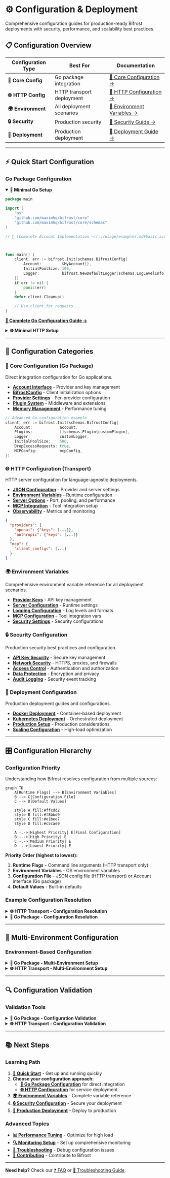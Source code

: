 # ⚙️ Configuration & Deployment

Comprehensive configuration guides for production-ready Bifrost deployments with security, performance, and scalability best practices.

## 📋 Configuration Overview

| Configuration Type | Best For                  | Documentation                                          |
| ------------------ | ------------------------- | ------------------------------------------------------ |
| **🔧 Core Config** | Go package integration    | [📖 Core Configuration →](core-config.md)              |
| **🌐 HTTP Config** | HTTP transport deployment | [📖 HTTP Configuration →](http-config.md)              |
| **🌍 Environment** | All deployment scenarios  | [📖 Environment Variables →](environment-variables.md) |
| **🔒 Security**    | Production security       | [📖 Security Guide →](security.md)                     |
| **🚀 Deployment**  | Production deployment     | [📖 Deployment Guide →](deployment/)                   |

---

## ⚡ Quick Start Configuration

### Go Package Configuration

<details open>
<summary><strong>🔧 Minimal Go Setup</strong></summary>

```go
package main

import (
    "os"
    "github.com/maximhq/bifrost/core"
    "github.com/maximhq/bifrost/core/schemas"
)

// 📖 [Complete Account Implementation →](../usage/examples.md#basic-account-implementation)



func main() {
    client, err := bifrost.Init(schemas.BifrostConfig{
        Account:         &MyAccount{},
        InitialPoolSize: 100,
        Logger:          bifrost.NewDefaultLogger(schemas.LogLevelInfo),
    })
    if err != nil {
        panic(err)
    }
    defer client.Cleanup()

    // Use client for requests...
}
```

**[📖 Complete Go Configuration Guide →](core-config.md)**

</details>

<details>
<summary><strong>🌐 Minimal HTTP Setup</strong></summary>

**1. Create configuration file (`config.json`):**

```json
{
  "providers": {
    "openai": {
      "keys": [
        {
          "value": "env.OPENAI_API_KEY",
          "models": ["gpt-4o-mini", "gpt-4o"],
          "weight": 1.0
        }
      ]
    }
  }
}
```

**2. Set environment variables:**

```bash
export OPENAI_API_KEY="sk-..."
```

**3. Start Bifrost:**

```bash
# Docker
docker run -p 8080:8080 \
  -v $(pwd)/config.json:/app/config/config.json \
  -e OPENAI_API_KEY \
  maximhq/bifrost

# Binary
bifrost-http -config config.json -port 8080
```

**[📖 Complete HTTP Configuration Guide →](http-config.md)**

</details>

---

## 🎯 Configuration Categories

### 🔧 Core Configuration (Go Package)

Direct integration configuration for Go applications.

- **[Account Interface](core-config.md#account-interface)** - Provider and key management
- **[BifrostConfig](core-config.md#bifrost-config)** - Client initialization options
- **[Provider Settings](core-config.md#provider-configuration)** - Per-provider configuration
- **[Plugin System](core-config.md#plugin-configuration)** - Middleware and extensions
- **[Memory Management](core-config.md#memory-configuration)** - Performance tuning

```go
// Advanced Go configuration example
client, err := bifrost.Init(schemas.BifrostConfig{
    Account:            account,
    Plugins:            []schemas.Plugin{customPlugin},
    Logger:             customLogger,
    InitialPoolSize:    500,
    DropExcessRequests: true,
    MCPConfig:          mcpConfig,
})
```

### 🌐 HTTP Configuration (Transport)

HTTP server configuration for language-agnostic deployments.

- **[JSON Configuration](http-config.md#json-configuration)** - Provider and server settings
- **[Environment Variables](http-config.md#environment-variables)** - Runtime configuration
- **[Server Options](http-config.md#server-options)** - Port, pooling, and performance
- **[MCP Integration](http-config.md#mcp-configuration)** - Tool integration setup
- **[Observability](http-config.md#observability-configuration)** - Metrics and monitoring

```json
{
  "providers": {
    "openai": {"keys": [...]},
    "anthropic": {"keys": [...]}
  },
  "mcp": {
    "client_configs": [...]
  }
}
```

### 🌍 Environment Variables

Comprehensive environment variable reference for all deployment scenarios.

- **[Provider Keys](environment-variables.md#provider-keys)** - API key management
- **[Server Configuration](environment-variables.md#server-configuration)** - Runtime settings
- **[Logging Configuration](environment-variables.md#logging-configuration)** - Log levels and formats
- **[MCP Configuration](environment-variables.md#mcp-configuration)** - Tool integration vars
- **[Security Settings](environment-variables.md#security-settings)** - Security configurations

### 🔒 Security Configuration

Production security best practices and configuration.

- **[API Key Security](security.md#api-key-security)** - Secure key management
- **[Network Security](security.md#network-security)** - HTTPS, proxies, and firewalls
- **[Access Control](security.md#access-control)** - Authentication and authorization
- **[Data Protection](security.md#data-protection)** - Encryption and privacy
- **[Audit Logging](security.md#audit-logging)** - Security event tracking

### 🚀 Deployment Configuration

Production deployment guides and configurations.

- **[Docker Deployment](deployment/docker.md)** - Container-based deployment
- **[Kubernetes Deployment](deployment/kubernetes.md)** - Orchestrated deployment
- **[Production Setup](deployment/production.md)** - Production considerations
- **[Scaling Configuration](deployment/scaling.md)** - High-load optimization

---

## 🎛️ Configuration Hierarchy

### Configuration Priority

Understanding how Bifrost resolves configuration from multiple sources:

```mermaid
graph TD
    A[Runtime Flags] --> B[Environment Variables]
    B --> C[Configuration File]
    C --> D[Default Values]

    style A fill:#ffcdd2
    style B fill:#f8bbd9
    style C fill:#e1bee7
    style D fill:#c5cae9

    A -.->|Highest Priority| E[Final Configuration]
    B -.->|High Priority| E
    C -.->|Medium Priority| E
    D -.->|Lowest Priority| E
```

**Priority Order (highest to lowest):**

1. **Runtime Flags** - Command line arguments (HTTP transport only)
2. **Environment Variables** - OS environment variables
3. **Configuration File** - JSON config file (HTTP transport) or Account interface (Go package)
4. **Default Values** - Built-in defaults

### Example Configuration Resolution

<details>
<summary><strong>🌐 HTTP Transport - Configuration Resolution</strong></summary>

**Command line flags:**

```bash
bifrost-http -config config.json -port 9090 -log-level debug
```

**Environment variables:**

```bash
export APP_PORT=8080
export LOG_LEVEL=info
export OPENAI_API_KEY="sk-..."
```

**Configuration file (`config.json`):**

```json
{
  "providers": {
    "openai": {
      "keys": [{ "value": "env.OPENAI_API_KEY", "models": ["gpt-4o-mini"] }]
    }
  }
}
```

**Final resolved configuration:**

- Port: `9090` (from flag, highest priority)
- Log Level: `debug` (from flag, overrides environment)
- OpenAI Key: `sk-...` (from environment, resolved from config reference)

</details>

<details>
<summary><strong>🔧 Go Package - Configuration Resolution</strong></summary>

```go
// Account interface provides base configuration
func (a *MyAccount) GetConfigForProvider(provider schemas.ModelProvider) (*schemas.ProviderConfig, error) {
    config := &schemas.ProviderConfig{
        NetworkConfig: schemas.NetworkConfig{
            DefaultRequestTimeoutInSeconds: 30,  // Base timeout
        },
    }

    // Override with environment-specific settings
    if os.Getenv("ENV") == "production" {
        config.NetworkConfig.DefaultRequestTimeoutInSeconds = 60  // Longer timeout for prod
        config.ConcurrencyAndBufferSize.Concurrency = 20         // Higher concurrency
    }

    return config, nil
}

// BifrostConfig overrides account defaults
client, err := bifrost.Init(schemas.BifrostConfig{
    Account:            account,
    InitialPoolSize:    200,  // Override default pool size
    DropExcessRequests: true, // Enable request dropping
})
```

</details>

---

## 🔄 Multi-Environment Configuration

### Environment-Based Configuration

<details>
<summary><strong>🔧 Go Package - Multi-Environment Setup</strong></summary>

```go
type EnvironmentAwareAccount struct {
    environment string
}

func NewAccount() *EnvironmentAwareAccount {
    env := os.Getenv("ENV")
    if env == "" {
        env = "development"
    }
    return &EnvironmentAwareAccount{environment: env}
}

func (a *EnvironmentAwareAccount) GetKeysForProvider(provider schemas.ModelProvider) ([]schemas.Key, error) {
    switch a.environment {
    case "production":
        return []schemas.Key{
            {Value: os.Getenv("OPENAI_PROD_KEY"), Models: []string{"gpt-4o"}, Weight: 1.0},
        }, nil
    case "staging":
        return []schemas.Key{
            {Value: os.Getenv("OPENAI_STAGING_KEY"), Models: []string{"gpt-4o-mini"}, Weight: 1.0},
        }, nil
    default: // development
        return []schemas.Key{
            {Value: os.Getenv("OPENAI_DEV_KEY"), Models: []string{"gpt-4o-mini"}, Weight: 1.0},
        }, nil
    }
}

func (a *EnvironmentAwareAccount) GetConfigForProvider(provider schemas.ModelProvider) (*schemas.ProviderConfig, error) {
    baseConfig := &schemas.ProviderConfig{
        NetworkConfig:            schemas.DefaultNetworkConfig,
        ConcurrencyAndBufferSize: schemas.DefaultConcurrencyAndBufferSize,
    }

    // Environment-specific overrides
    switch a.environment {
    case "production":
        baseConfig.NetworkConfig.DefaultRequestTimeoutInSeconds = 60
        baseConfig.ConcurrencyAndBufferSize.Concurrency = 50
        baseConfig.ConcurrencyAndBufferSize.BufferSize = 500
    case "staging":
        baseConfig.NetworkConfig.DefaultRequestTimeoutInSeconds = 45
        baseConfig.ConcurrencyAndBufferSize.Concurrency = 20
    }

    return baseConfig, nil
}
```

</details>

<details>
<summary><strong>🌐 HTTP Transport - Multi-Environment Setup</strong></summary>

**Production config (`config.prod.json`):**

```json
{
  "providers": {
    "openai": {
      "keys": [
        {
          "value": "env.OPENAI_PROD_KEY_1",
          "models": ["gpt-4o"],
          "weight": 0.7
        },
        {
          "value": "env.OPENAI_PROD_KEY_2",
          "models": ["gpt-4o"],
          "weight": 0.3
        }
      ]
    },
    "anthropic": {
      "keys": [
        {
          "value": "env.ANTHROPIC_PROD_KEY",
          "models": ["claude-3-5-sonnet-20241022"],
          "weight": 1.0
        }
      ]
    }
  }
}
```

**Staging config (`config.staging.json`):**

```json
{
  "providers": {
    "openai": {
      "keys": [
        {
          "value": "env.OPENAI_STAGING_KEY",
          "models": ["gpt-4o-mini"],
          "weight": 1.0
        }
      ]
    }
  }
}
```

**Environment-specific deployment:**

```bash
# Production
export ENV=production
export OPENAI_PROD_KEY_1="sk-prod1-..."
export OPENAI_PROD_KEY_2="sk-prod2-..."
export ANTHROPIC_PROD_KEY="sk-ant-prod-..."

docker run -p 8080:8080 \
  -v $(pwd)/config.prod.json:/app/config/config.json \
  -e ENV -e OPENAI_PROD_KEY_1 -e OPENAI_PROD_KEY_2 -e ANTHROPIC_PROD_KEY \
  maximhq/bifrost

# Staging
export ENV=staging
export OPENAI_STAGING_KEY="sk-staging-..."

docker run -p 8080:8080 \
  -v $(pwd)/config.staging.json:/app/config/config.json \
  -e ENV -e OPENAI_STAGING_KEY \
  maximhq/bifrost
```

</details>

---

## 🔍 Configuration Validation

### Validation Tools

<details>
<summary><strong>🔧 Go Package - Configuration Validation</strong></summary>

```go
func ValidateAccount(account schemas.Account) error {
    providers, err := account.GetConfiguredProviders()
    if err != nil {
        return fmt.Errorf("failed to get providers: %w", err)
    }

    if len(providers) == 0 {
        return fmt.Errorf("no providers configured")
    }

    for _, provider := range providers {
        keys, err := account.GetKeysForProvider(provider)
        if err != nil {
            return fmt.Errorf("failed to get keys for %s: %w", provider, err)
        }

        if len(keys) == 0 {
            return fmt.Errorf("no keys configured for provider %s", provider)
        }

        for i, key := range keys {
            if key.Value == "" {
                return fmt.Errorf("empty key value for provider %s, key %d", provider, i)
            }
            if len(key.Models) == 0 {
                return fmt.Errorf("no models specified for provider %s, key %d", provider, i)
            }
        }

        config, err := account.GetConfigForProvider(provider)
        if err != nil {
            return fmt.Errorf("failed to get config for %s: %w", provider, err)
        }

        if config.ConcurrencyAndBufferSize.Concurrency <= 0 {
            return fmt.Errorf("invalid concurrency for provider %s", provider)
        }
    }

    return nil
}

func main() {
    account := &MyAccount{}

    if err := ValidateAccount(account); err != nil {
        log.Fatalf("Account validation failed: %v", err)
    }

    client, err := bifrost.Init(schemas.BifrostConfig{
        Account: account,
    })
}
```

</details>

<details>
<summary><strong>🌐 HTTP Transport - Configuration Validation</strong></summary>

**Built-in validation on startup:**

```bash
# Bifrost validates configuration on startup
docker run -p 8080:8080 \
  -v $(pwd)/config.json:/app/config/config.json \
  maximhq/bifrost

# Example validation error output:
# ERROR: Configuration validation failed
# - Provider 'openai': No API keys configured
# - Provider 'anthropic': Environment variable 'ANTHROPIC_API_KEY' not found
# - MCP client 'filesystem': Invalid stdio command path
```

**Configuration test endpoint:**

```bash
# Test configuration without starting server
curl -X GET http://localhost:8080/v1/config/validate

# Response:
{
  "valid": true,
  "providers": {
    "openai": {"status": "ok", "keys": 2, "models": 4},
    "anthropic": {"status": "ok", "keys": 1, "models": 2}
  },
  "mcp": {
    "clients": 2,
    "tools": 15
  }
}
```

</details>

---

## 📚 Next Steps

### Learning Path

1. **[🚀 Quick Start](../quick-start/)** - Get up and running quickly
2. **Choose your configuration approach:**
   - **[🔧 Go Package Configuration](core-config.md)** for direct integration
   - **[🌐 HTTP Configuration](http-config.md)** for service deployment
3. **[🌍 Environment Variables](environment-variables.md)** - Complete variable reference
4. **[🔒 Security Configuration](security.md)** - Secure your deployment
5. **[🚀 Production Deployment](deployment/)** - Deploy to production

### Advanced Topics

- **[📊 Performance Tuning](deployment/scaling.md)** - Optimize for high load
- **[🔍 Monitoring Setup](../features/observability.md)** - Set up comprehensive monitoring
- **[🔧 Troubleshooting](../guides/troubleshooting.md)** - Debug configuration issues
- **[🤝 Contributing](../contributing/)** - Contribute to Bifrost

---

**Need help?** Check our [❓ FAQ](../guides/faq.md) or [🔧 Troubleshooting Guide](../guides/troubleshooting.md).
